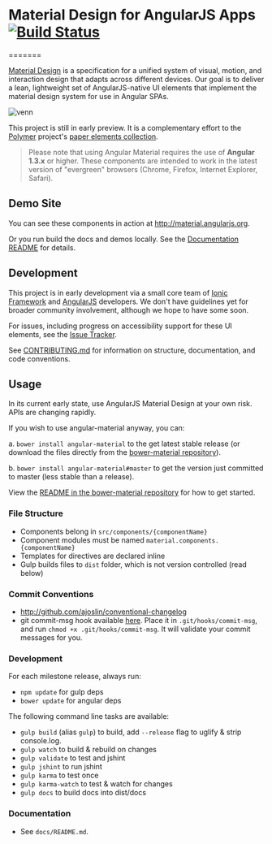 # Material Design for AngularJS Apps [![Build Status](https://travis-ci.org/angular/material.svg)](https://travis-ci.org/angular/material)

=======

[Material Design](http://www.google.com/design/spec/material-design/) is a specification for a unified system of visual, motion, and interaction design that adapts across different devices. Our goal is to deliver a lean, lightweight set of AngularJS-native UI elements that implement the material design system for use in Angular SPAs.

![venn](https://cloud.githubusercontent.com/assets/210413/5077572/30dfc2f0-6e6a-11e4-9723-07c918128f4f.png)


This project is still in early preview. It is a complementary effort to the [Polymer](http://www.polymer-project.org/) project's [paper elements collection](http://www.polymer-project.org/docs/elements/paper-elements.html).

> Please note that using Angular Material requires the use of **Angular 1.3.x** or higher. These components are intended to work in the latest version of "evergreen" browsers (Chrome, Firefox, Internet Explorer, Safari). 

## Demo Site

You can see these components in action at http://material.angularjs.org.

Or you run build the docs and demos locally. See the [Documentation README](https://github.com/angular/material/tree/master/docs) for details.

## Development

This project is in early development via a small core team of [Ionic Framework](http://ionicframework.com/) and [AngularJS](http://angularjs.org) developers. We don't have guidelines yet for broader community involvement, although we hope to have some soon.

For issues, including progress on accessibility support for these UI elements, see the [Issue Tracker](https://github.com/angular/material/issues).

See [CONTRIBUTING.md](https://github.com/angular/material/tree/master/CONTRIBUTING.md) for information
on structure, documentation, and code conventions.

## Usage

In its current early state, use AngularJS Material Design at your own risk.  APIs are changing rapidly.

If you wish to use angular-material anyway, you can:

a. `bower install angular-material` to the get latest stable release (or download the files directly from the [bower-material repository](https://github.com/angular/bower-material)).

b. `bower install angular-material#master` to get the version just committed to master (less stable than a release).

View the [README in the bower-material repository](https://github.com/angular/bower-material/tree/master/README.md) for how to get started.

### File Structure

- Components belong in `src/components/{componentName}`
- Component modules must be named `material.components.{componentName}`
- Templates for directives are declared inline
- Gulp builds files to `dist` folder, which is not version controlled (read below)

### Commit Conventions

- http://github.com/ajoslin/conventional-changelog
- git commit-msg hook available [here](https://github.com/angular/angular.js/blob/master/validate-commit-msg.js).  Place it in `.git/hooks/commit-msg`, and run `chmod +x .git/hooks/commit-msg`. It will validate your commit messages for you.

### Development

For each milestone release, always run:

- `npm update` for gulp deps
- `bower update` for angular deps
 
The following command line tasks are available:

- `gulp build` (alias `gulp`) to build, add `--release` flag to uglify & strip console.log.
- `gulp watch` to build & rebuild on changes
- `gulp validate` to test and jshint
- `gulp jshint` to run jshint
- `gulp karma` to test once
- `gulp karma-watch` to test & watch for changes
- `gulp docs` to build docs into dist/docs

### Documentation

- See `docs/README.md`. 
